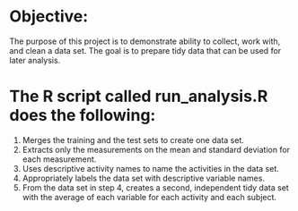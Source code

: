 Objective:
==========
The purpose of this project is to demonstrate ability to collect, work with, and clean a data set. The goal is to prepare tidy data that can be used for later analysis.

The R script called run_analysis.R does the following:
======================================================
1. Merges the training and the test sets to create one data set.
2. Extracts only the measurements on the mean and standard deviation for each measurement.
3. Uses descriptive activity names to name the activities in the data set.
4. Appropriately labels the data set with descriptive variable names.
5. From the data set in step 4, creates a second, independent tidy data set with the average of each variable for each activity and each subject.
